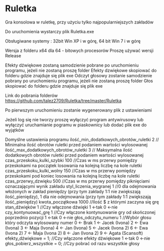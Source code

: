 # Ruletka

Gra konsolowa w ruletkę, przy użyciu tylko najpopularniejszych zakładów

Do uruchomienia wystarczy plik Ruletka.exe

Obsługiwane systemy : 32bit Win XP i w górę, 64 bit Win 7 i w górę

Wersja z folderu x64 dla 64 - bitowych procesorów
Proszę używać wersji Release

Efekty dźwiękowe zostaną samodzienie pobrane po uruchomieniu programu, jeżeli nie zostaną proszę folder Efekty dzwiękowe skopiować do folderu gdzie znajduje się plik exe
Odczyt głosowy zostanie samodzienie pobrany po uruchomieniu programu, jeżeli nie zostaną proszę folder Głos skopiować do folderu gdzie znajduje się plik exe

Link do pobrania folderów https://github.com/talez2709/Ruletka/tree/master/Ruletka

Po pierwszym uruchomieniu zostanie wygenerowany plik z ustawieniami

Jeżeli log się nie tworzy proszę wyłączyć program antywirusowy lub wyłączyć uruchamianie pogramu w piaskownicy lub dodać plik exe do wyjątków

Domyślne ustawienia programu
ilość_min_dodatkowych_obrotów_ruletki 2 // Minimalna ilość obrotów ruletki przed podaniem wartości wylosowanej
ilość_max_dodatkowych_obrotów_ruletki 3 // Maksymalna ilość dodatkowych obrotów ruletki przed podaniem wartości wylosowanej
czas_przeskoku_kulki_szybki 100 //Czas w ms przerwy pomiędzy przeskokami na początek losowania na kolejną liczbę na kole ruletki
czas_przeskoku_kulki_wolny 150 //Czas w ms przerwy pomiędzy przeskokami pod koniec losowania na kolejną liczbę na kole ruletki
czas_przerwy_dzwięku 500 //Czas w ms przerwy pomiędzy piknięciami oznaczającymi wynik zakładu
styl_liczenia_wygranej 1 //0 dla odejmowania włożonych w zakład pieniędzy (przy tym zakłady 1:1 nie zwiększają ilość_pieniędzy), 1 dla nie odejmowania (przy tym zakłady 1:1 zwiększają ilość_pieniędzy)
kwota_początkowa 1000 //Ilość $ z którymi zaczyna się grę
stan_dźwięków 1 //Czy włączone dźwięki 1 <-tak 0 <-nie
czy_kontynuować_grę 1 //Czy włączone kontynuowanie gry od skończonej poprzednio pozycji 1 <-tak 0 <-nie
głos_odczytu_numeru 1 //Wybór głosu który odczyta wylosowany numer 0 <- Brak 1 <- Jacek (Ivona) 2 <- Ewa (Ivona) 3 <- Maja (Ivona) 4 <- Jan (Ivona) 5 <- Jacek (Ivona 2) 6 <- Ewa (Ivona 2) 7 <- Maja (Ivona 2) 8 <- Jan (Ivona 2) 9 <- Agata (Scansoft)
efekty_dźwiękowe = 1; //Czy włączone efekty dźwiękowe 1 <-tak 0 <-nie
głos_pobierz_wszystkie = 0; //Czy pobrać od razu wszystkie głosy
